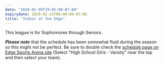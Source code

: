 ```yaml
---
date: "2020-01-09T19:05:00-07:00"
expirydate: 2020-02-23T00:00:00-07:00
title: "Indoor at the Edge"
---
```


This league is for Sophomores through Seniors.

<!--more-->

***Please note*** that the schedule has been somewhat fluid during the season so
this might not be perfect. Be sure to double check the [schedule page on Edge
Sports Arena site][edge-schedules] (Select "High School Girls - Varsity" near
the top and then select your team).

[edge-schedules]: https://edgesportscenter.com/schedules-score-center/
